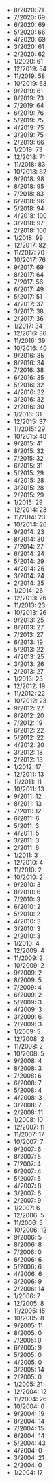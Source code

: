 *  8/2020: 71
*  7/2020: 69
*  6/2020: 69
*  5/2020: 66
*  4/2020: 69
*  3/2020: 61
*  2/2020: 62
*  1/2020: 61
*  12/2019: 54
*  11/2019: 58
*  10/2019: 63
*  9/2019: 61
*  8/2019: 73
*  7/2019: 64
*  6/2019: 76
*  5/2019: 75
*  4/2019: 75
*  3/2019: 75
*  2/2019: 66
*  1/2019: 73
*  12/2018: 71
*  11/2018: 83
*  10/2018: 82
*  9/2018: 98
*  8/2018: 95
*  7/2018: 83
*  6/2018: 96
*  5/2018: 94
*  4/2018: 100
*  3/2018: 97
*  2/2018: 100
*  1/2018: 99
*  12/2017: 82
*  11/2017: 70
*  10/2017: 76
*  9/2017: 69
*  8/2017: 64
*  7/2017: 56
*  6/2017: 49
*  5/2017: 51
*  4/2017: 37
*  3/2017: 38
*  2/2017: 36
*  1/2017: 34
*  12/2016: 36
*  11/2016: 39
*  10/2016: 40
*  9/2016: 35
*  8/2016: 34
*  7/2016: 38
*  6/2016: 35
*  5/2016: 32
*  4/2016: 32
*  3/2016: 32
*  2/2016: 30
*  1/2016: 31
*  12/2015: 37
*  11/2015: 29
*  10/2015: 48
*  9/2015: 41
*  8/2015: 32
*  7/2015: 32
*  6/2015: 31
*  5/2015: 29
*  4/2015: 28
*  3/2015: 28
*  2/2015: 29
*  1/2015: 29
*  12/2014: 23
*  11/2014: 23
*  10/2014: 26
*  9/2014: 23
*  8/2014: 30
*  7/2014: 27
*  6/2014: 24
*  5/2014: 29
*  4/2014: 26
*  3/2014: 24
*  2/2014: 25
*  1/2014: 26
*  12/2013: 26
*  11/2013: 23
*  10/2013: 26
*  9/2013: 25
*  8/2013: 27
*  7/2013: 27
*  6/2013: 19
*  5/2013: 22
*  4/2013: 25
*  3/2013: 26
*  2/2013: 27
*  1/2013: 23
*  12/2012: 19
*  11/2012: 22
*  10/2012: 23
*  9/2012: 27
*  8/2012: 20
*  7/2012: 19
*  6/2012: 22
*  5/2012: 22
*  4/2012: 20
*  3/2012: 18
*  2/2012: 13
*  1/2012: 17
*  12/2011: 13
*  11/2011: 11
*  10/2011: 13
*  9/2011: 12
*  8/2011: 13
*  7/2011: 12
*  6/2011: 6
*  5/2011: 3
*  4/2011: 5
*  3/2011: 3
*  2/2011: 6
*  1/2011: 3
*  12/2010: 4
*  11/2010: 2
*  10/2010: 2
*  9/2010: 3
*  8/2010: 6
*  7/2010: 3
*  6/2010: 2
*  5/2010: 2
*  4/2010: 3
*  3/2010: 3
*  2/2010: 3
*  1/2010: 4
*  12/2009: 4
*  11/2009: 2
*  10/2009: 2
*  9/2009: 2
*  8/2009: 5
*  7/2009: 4
*  6/2009: 2
*  5/2009: 3
*  4/2009: 3
*  3/2009: 6
*  2/2009: 3
*  1/2009: 5
*  12/2008: 2
*  11/2008: 2
*  10/2008: 5
*  9/2008: 4
*  8/2008: 3
*  7/2008: 6
*  6/2008: 7
*  5/2008: 4
*  4/2008: 3
*  3/2008: 7
*  2/2008: 11
*  1/2008: 10
*  12/2007: 11
*  11/2007: 17
*  10/2007: 7
*  9/2007: 6
*  8/2007: 5
*  7/2007: 4
*  6/2007: 4
*  5/2007: 5
*  4/2007: 8
*  3/2007: 6
*  2/2007: 9
*  1/2007: 6
*  12/2006: 5
*  11/2006: 5
*  10/2006: 12
*  9/2006: 5
*  8/2006: 8
*  7/2006: 0
*  6/2006: 6
*  5/2006: 6
*  4/2006: 6
*  3/2006: 9
*  2/2006: 14
*  1/2006: 7
*  12/2005: 8
*  11/2005: 15
*  10/2005: 8
*  9/2005: 11
*  8/2005: 0
*  7/2005: 0
*  6/2005: 9
*  5/2005: 0
*  4/2005: 0
*  3/2005: 14
*  2/2005: 0
*  1/2005: 21
*  12/2004: 12
*  11/2004: 26
*  10/2004: 0
*  9/2004: 19
*  8/2004: 14
*  7/2004: 15
*  6/2004: 14
*  5/2004: 43
*  4/2004: 0
*  3/2004: 21
*  2/2004: 0
*  1/2004: 17